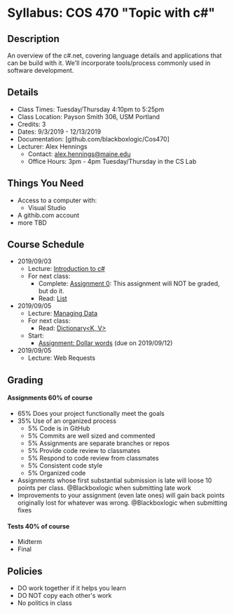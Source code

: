# Syllabus: COS 470 "Topic with c#"
## Description
An overview of the c#.net, covering language details and applications that can be build with it. We'll incorporate tools/process commonly used in software development.

## Details
* Class Times: Tuesday/Thursday 4:10pm to 5:25pm
* Class Location: Payson Smith 306, USM Portland
* Credits: 3
* Dates: 9/3/2019 - 12/13/2019
* Documentation: [github.com/blackboxlogic/Cos470]
* Lecturer: Alex Hennings
  * Contact: alex.hennings@maine.edu
  * Office Hours: 3pm - 4pm Tuesday/Thursday in the CS Lab

## Things You Need
* Access to a computer with:
  * Visual Studio
* A githib.com account
* more TBD

## Course Schedule
* 2019/09/03
  * Lecture: [Introduction to c#](https://github.com/blackboxlogic/Cos470/blob/master/Notes/2019-09-03.md)
  * For next class:
    * Complete: [Assignment 0](https://github.com/blackboxlogic/Cos470/blob/master/Assignment0/Assignment.md): This assignment will NOT be graded, but do it.
    * Read: [List<T>](https://docs.microsoft.com/en-us/dotnet/api/system.collections.generic.list-1)
* 2019/09/05
  * Lecture: [Managing Data](https://github.com/blackboxlogic/Cos470/blob/master/Notes/2019-09-05.md)
  * For next class:
    * Read: [Dictionary<K, V>](https://docs.microsoft.com/en-us/dotnet/api/system.collections.generic.dictionary-2)
  * Start:
    * [Assignment: Dollar words](https://github.com/blackboxlogic/Cos470/blob/master/Assignment1/DollarWords.md) (due on 2019/09/12)
* 2019/09/05
  * Lecture: Web Requests

## Grading
#### Assignments 60% of course
* 65% Does your project functionally meet the goals
* 35% Use of an organized process
  * 5% Code is in GitHub
  * 5% Commits are well sized and commented
  * 5% Assignments are separate branches or repos
  * 5% Provide code review to classmates
  * 5% Respond to code review from classmates
  * 5% Consistent code style
  * 5% Organized code
* Assignments whose first substantial submission is late will loose 10 points per class. @Blackboxlogic when submitting late work
* Improvements to your assignment (even late ones) will gain back points originally lost for whatever was wrong. @Blackboxlogic when submitting fixes

#### Tests 40% of course
* Midterm
* Final

## Policies
* DO work together if it helps you learn
* DO NOT copy each other's work
* No politics in class